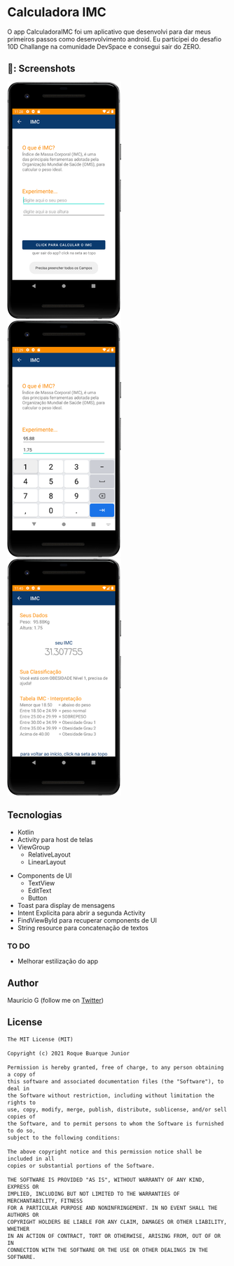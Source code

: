 # Calculadora IMC
O app CalculadoraIMC foi um aplicativo que desenvolvi para dar meus primeiros passos como desenvolvimento android. Eu participei do desafio 10D Challange na comunidade DevSpace e consegui sair do ZERO.

## 📸: Screenshots
<!-- You can add more screenshots here if you like -->
<img src="/result/Screenshot_B.png" width="260">&emsp;<img src="/result/Screenshot_C.png" width="260">&emsp;<img src="/result/Screenshot_D.png" width="260">

## Tecnologias
* Kotlin
* Activity para host de telas
* ViewGroup
    * RelativeLayout
    * LinearLayout
- Components de UI
    - TextView
    - EditText
    - Button
- Toast para display de mensagens
- Intent Explicita para abrir a segunda Activity
- FindViewById para recuperar components de UI
- String resource para concatenação de textos

### TO DO
- Melhorar estilização do app

## Author
Maurício G (follow me on [Twitter](https://twitter.com/maumauriciog))

## License
```
The MIT License (MIT)

Copyright (c) 2021 Roque Buarque Junior

Permission is hereby granted, free of charge, to any person obtaining a copy of
this software and associated documentation files (the "Software"), to deal in
the Software without restriction, including without limitation the rights to
use, copy, modify, merge, publish, distribute, sublicense, and/or sell copies of
the Software, and to permit persons to whom the Software is furnished to do so,
subject to the following conditions:

The above copyright notice and this permission notice shall be included in all
copies or substantial portions of the Software.

THE SOFTWARE IS PROVIDED "AS IS", WITHOUT WARRANTY OF ANY KIND, EXPRESS OR
IMPLIED, INCLUDING BUT NOT LIMITED TO THE WARRANTIES OF MERCHANTABILITY, FITNESS
FOR A PARTICULAR PURPOSE AND NONINFRINGEMENT. IN NO EVENT SHALL THE AUTHORS OR
COPYRIGHT HOLDERS BE LIABLE FOR ANY CLAIM, DAMAGES OR OTHER LIABILITY, WHETHER
IN AN ACTION OF CONTRACT, TORT OR OTHERWISE, ARISING FROM, OUT OF OR IN
CONNECTION WITH THE SOFTWARE OR THE USE OR OTHER DEALINGS IN THE SOFTWARE.
```
